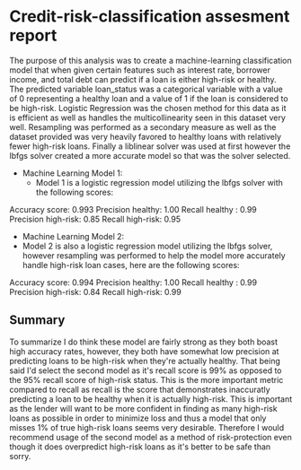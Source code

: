 # Credit-risk-classification assesment report

The purpose of this analysis was to create a machine-learning classification model that when given certain features such as interest rate, borrower income, and total debt can predict if a loan is either high-risk or healthy. The predicted variable loan_status was a categorical variable with a value of 0 representing a healthy loan and a value of 1 if the loan is considered to be high-risk. 
	Logistic Regression was the chosen method for this data as it is efficient as well as handles the multicollinearity seen in this dataset very well. Resampling was performed as a secondary measure as well as the dataset provided was very heavily favored to healthy loans with relatively fewer high-risk loans. Finally a liblinear solver was used at first however the lbfgs solver created a more accurate model so that was the solver selected. 

* Machine Learning Model 1:
  * Model 1 is a logistic regression model utilizing the lbfgs solver with the following scores:

Accuracy score: 0.993
Precision healthy: 1.00
Recall healthy : 0.99
Precision high-risk: 0.85 
Recall high-risk: 0.95


* Machine Learning Model 2:
 * Model 2 is also a logistic regression model utilizing the lbfgs solver, however resampling was performed to help the model more accurately handle high-risk loan cases, here are the following scores:

Accuracy score: 0.994
Precision healthy: 1.00
Recall healthy : 0.99
Precision high-risk: 0.84 
Recall high-risk: 0.99

## Summary 
To summarize I do think these model are fairly strong as they both boast high accuracy rates, however, they both have somewhat low precision at predicting loans to be high-risk when they're actually healthy. That being said I'd select the second model as it's recall score is 99% as opposed to the 95% recall score of high-risk status. This is the more important metric compared to recall as recall is the score that demonstrates inaccuratly predicting a loan to be healthy when it is actually high-risk. This is important as the lender will want to be more confident in finding as many high-risk loans as possible in order to minimize loss and thus a model that only misses 1% of true high-risk loans seems very desirable. Therefore I would recommend usage of the second model as a method of risk-protection even though it does overpredict high-risk loans as it's better to be safe than sorry. 

